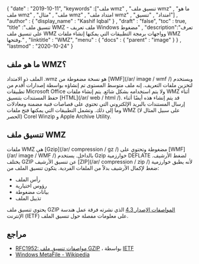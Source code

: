 {
  "date" : "2019-10-11",
  "keywords" :["ملف wmz" , "تنسيق ملف wmz" , "ما هو ملف wmz" , "ملف" , "مثال wmz" , "امتداد ملف wmz" , "امتداد" , "تنسيق"] ,
  "author" : {
    "display_name" : "Kashif Iqbal"
} ,
  "draft" : "false",
  "toc" : true,
  "title" :"تنسيق ملف WMZ - ملف تعريف Windows مضغوط" ,
  "description":"تعرف على تنسيق ملف WMZ وواجهات برمجة التطبيقات التي يمكنها إنشاء ملفات WMZ وفتحها." ,
  "linktitle" : "WMZ",
  "menu" : {
    "docs" : {
      "parent" : "image"
}
} ,
  "lastmod" : "2020-10-24"
}

## ما هو ملف WMZ؟

الملف ذو الامتداد .wmz هو نسخة مضغوطة من [WMF](/ar/ image / wmf /) ويستخدم لتخزين ملفات التعريف. إنه ملف متوسط المستوى تم إنشاؤه بواسطة إصدارات أقدم من تطبيقات Microsoft Office ولا يتم استخدامه بشكل شائع. يتم إنشاء ملفات WMZ أثناء حفظ المستندات بتنسيق [HTML](/ar/ web / html /). قد يتم إنشاء هذه أيضًا أثناء إرسال المستندات بالبريد الإلكتروني التي تحتوي على قصاصات فنية مضمنة ومعادلات وما إلى ذلك. وتشمل التطبيقات التي يمكنها فتح ملفات WMZ (على سبيل المثال لا الحصر) Corel Winzip و Apple Archive Utility.

## تنسيق ملف WMZ

ملفات WMZ هي [Gzip](/ar/ compression / gz /) مضغوطة وتحتوي على [WMF](/ar/ image / WMF /) بالداخل. يستخدم Gzip خوارزمية DEFLATE لضغط الأرشيف. يختلف GZIP عن تنسيق الأرشيف [ZIP](/ar/ compression / zip /) لأنه يطبق خوارزمية ضغط لإكمال الأرشيف بدلاً من الملفات الفردية. يتكون تنسيق الملف من:

* رأس الملف
* رؤوس اختيارية
* بيانات مضغوطة
* تذييل الملف

يحتوي تنسيق ملف GZIP [المواصفات الإصدار 4.3](http://tools.ietf.org/html/rfc1952) الذي نشرته فرقة عمل هندسة الإنترنت (IETF) على معلومات مفصلة حول تنسيق الملف.

## مراجع

* [RFC1952: مواصفات تنسيق ملف GZIP](http://tools.ietf.org/html/rfc1952) ، بواسطة [IETF](https://www.ietf.org)
* [Windows MetaFile - Wikipedia](https://en.wikipedia.org/wiki/Windows_Metafile)

